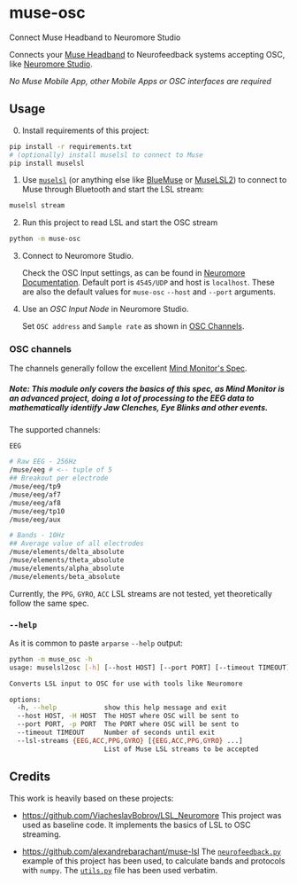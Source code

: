 # muse-osc
Connect Muse Headband to Neuromore Studio

Connects your [Muse Headband](https://choosemuse.com/) to Neurofeedback systems accepting OSC, like [Neuromore Studio](https://www.neuromore.com/products).

*No Muse Mobile App, other Mobile Apps or OSC interfaces are required*

## Usage

0. Install requirements of this project:
```bash
pip install -r requirements.txt
# (optionally) install muselsl to connect to Muse
pip install muselsl
```

1. Use [`muselsl`](https://github.com/alexandrebarachant/muse-lsl) (or anything else like [BlueMuse](https://github.com/kowalej/BlueMuse) or [MuseLSL2](https://github.com/DominiqueMakowski/MuseLSL2)) to connect to Muse through Bluetooth and start the LSL stream:
```bash
muselsl stream
```

2. Run this project to read LSL and start the OSC stream
```bash
python -m muse-osc
```

3. Connect to Neuromore Studio.

	Check the OSC Input settings, as can be found in [Neuromore Documentation](https://doc.neuromore.com/?cat=0&page=8#osc-settings-in-neuromore-studio). Default port is `4545/UDP` and host is `localhost`. These are also the default values for `muse-osc` `--host` and `--port` arguments.

4. Use an *OSC Input Node* in Neuromore Studio.

	Set `OSC address` and `Sample rate` as shown in [OSC Channels](https://github.com/operatorequals/muse-osc#osc-channels).


### OSC channels

The channels generally follow the excellent [Mind Monitor's Spec](https://mind-monitor.com/FAQ.php#oscspec).

##### Note: This module only covers the basics of this spec, as Mind Monitor is an advanced project, doing a lot of processing to the EEG data to mathematically identiify Jaw Clenches, Eye Blinks and other events.

The supported channels:

`EEG`

```bash
# Raw EEG - 256Hz
/muse/eeg # <-- tuple of 5
## Breakout per electrode
/muse/eeg/tp9
/muse/eeg/af7
/muse/eeg/af8
/muse/eeg/tp10
/muse/eeg/aux

# Bands - 10Hz
## Average value of all electrodes
/muse/elements/delta_absolute
/muse/elements/theta_absolute
/muse/elements/alpha_absolute
/muse/elements/beta_absolute
```

Currently, the `PPG`, `GYRO`, `ACC` LSL streams are not tested, yet theoretically follow the same spec.

### `--help`

As it is common to paste `arparse` `--help` output:

```bash
python -m muse_osc -h
usage: muselsl2osc [-h] [--host HOST] [--port PORT] [--timeout TIMEOUT] [--lsl-streams {EEG,ACC,PPG,GYRO} [{EEG,ACC,PPG,GYRO} ...]]

Converts LSL input to OSC for use with tools like Neuromore

options:
  -h, --help            show this help message and exit
  --host HOST, -H HOST  The HOST where OSC will be sent to
  --port PORT, -p PORT  The PORT where OSC will be sent to
  --timeout TIMEOUT     Number of seconds until exit
  --lsl-streams {EEG,ACC,PPG,GYRO} [{EEG,ACC,PPG,GYRO} ...]
                        List of Muse LSL streams to be accepted
```

## Credits

This work is heavily based on these projects:

* https://github.com/ViacheslavBobrov/LSL_Neuromore
This project was used as baseline code. It implements the basics of LSL to OSC streaming.

* https://github.com/alexandrebarachant/muse-lsl
The [`neurofeedback.py`](https://github.com/alexandrebarachant/muse-lsl/blob/master/examples/neurofeedback.py) example of this project has been used, to calculate bands and protocols with `numpy`. The [`utils.py`](https://github.com/alexandrebarachant/muse-lsl/blob/master/examples/utils.py) file has been used verbatim.